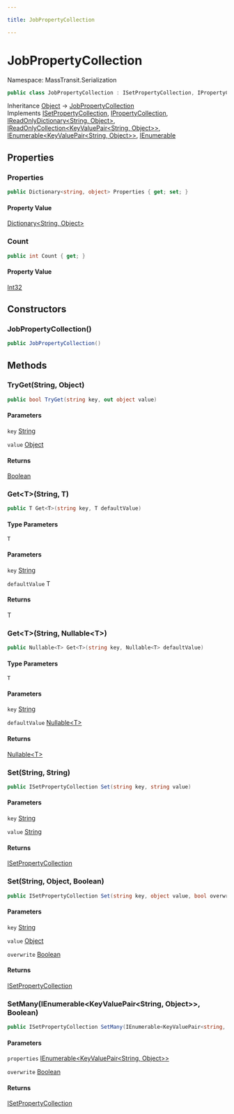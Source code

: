 ```yaml
---

title: JobPropertyCollection

---
```


# JobPropertyCollection

Namespace: MassTransit.Serialization

```csharp
public class JobPropertyCollection : ISetPropertyCollection, IPropertyCollection, IReadOnlyDictionary<String, Object>, IReadOnlyCollection<KeyValuePair<String, Object>>, IEnumerable<KeyValuePair<String, Object>>, IEnumerable
```

Inheritance [Object](https://learn.microsoft.com/en-us/dotnet/api/system.object) → [JobPropertyCollection](../masstransit-serialization/jobpropertycollection)<br/>
Implements [ISetPropertyCollection](../../masstransit-abstractions/masstransit/isetpropertycollection), [IPropertyCollection](../../masstransit-abstractions/masstransit/ipropertycollection), [IReadOnlyDictionary\<String, Object\>](https://learn.microsoft.com/en-us/dotnet/api/system.collections.generic.ireadonlydictionary-2), [IReadOnlyCollection\<KeyValuePair\<String, Object\>\>](https://learn.microsoft.com/en-us/dotnet/api/system.collections.generic.ireadonlycollection-1), [IEnumerable\<KeyValuePair\<String, Object\>\>](https://learn.microsoft.com/en-us/dotnet/api/system.collections.generic.ienumerable-1), [IEnumerable](https://learn.microsoft.com/en-us/dotnet/api/system.collections.ienumerable)

## Properties

### **Properties**

```csharp
public Dictionary<string, object> Properties { get; set; }
```

#### Property Value

[Dictionary\<String, Object\>](https://learn.microsoft.com/en-us/dotnet/api/system.collections.generic.dictionary-2)<br/>

### **Count**

```csharp
public int Count { get; }
```

#### Property Value

[Int32](https://learn.microsoft.com/en-us/dotnet/api/system.int32)<br/>

## Constructors

### **JobPropertyCollection()**

```csharp
public JobPropertyCollection()
```

## Methods

### **TryGet(String, Object)**

```csharp
public bool TryGet(string key, out object value)
```

#### Parameters

`key` [String](https://learn.microsoft.com/en-us/dotnet/api/system.string)<br/>

`value` [Object](https://learn.microsoft.com/en-us/dotnet/api/system.object)<br/>

#### Returns

[Boolean](https://learn.microsoft.com/en-us/dotnet/api/system.boolean)<br/>

### **Get\<T\>(String, T)**

```csharp
public T Get<T>(string key, T defaultValue)
```

#### Type Parameters

`T`<br/>

#### Parameters

`key` [String](https://learn.microsoft.com/en-us/dotnet/api/system.string)<br/>

`defaultValue` T<br/>

#### Returns

T<br/>

### **Get\<T\>(String, Nullable\<T\>)**

```csharp
public Nullable<T> Get<T>(string key, Nullable<T> defaultValue)
```

#### Type Parameters

`T`<br/>

#### Parameters

`key` [String](https://learn.microsoft.com/en-us/dotnet/api/system.string)<br/>

`defaultValue` [Nullable\<T\>](https://learn.microsoft.com/en-us/dotnet/api/system.nullable-1)<br/>

#### Returns

[Nullable\<T\>](https://learn.microsoft.com/en-us/dotnet/api/system.nullable-1)<br/>

### **Set(String, String)**

```csharp
public ISetPropertyCollection Set(string key, string value)
```

#### Parameters

`key` [String](https://learn.microsoft.com/en-us/dotnet/api/system.string)<br/>

`value` [String](https://learn.microsoft.com/en-us/dotnet/api/system.string)<br/>

#### Returns

[ISetPropertyCollection](../../masstransit-abstractions/masstransit/isetpropertycollection)<br/>

### **Set(String, Object, Boolean)**

```csharp
public ISetPropertyCollection Set(string key, object value, bool overwrite)
```

#### Parameters

`key` [String](https://learn.microsoft.com/en-us/dotnet/api/system.string)<br/>

`value` [Object](https://learn.microsoft.com/en-us/dotnet/api/system.object)<br/>

`overwrite` [Boolean](https://learn.microsoft.com/en-us/dotnet/api/system.boolean)<br/>

#### Returns

[ISetPropertyCollection](../../masstransit-abstractions/masstransit/isetpropertycollection)<br/>

### **SetMany(IEnumerable\<KeyValuePair\<String, Object\>\>, Boolean)**

```csharp
public ISetPropertyCollection SetMany(IEnumerable<KeyValuePair<string, object>> properties, bool overwrite)
```

#### Parameters

`properties` [IEnumerable\<KeyValuePair\<String, Object\>\>](https://learn.microsoft.com/en-us/dotnet/api/system.collections.generic.ienumerable-1)<br/>

`overwrite` [Boolean](https://learn.microsoft.com/en-us/dotnet/api/system.boolean)<br/>

#### Returns

[ISetPropertyCollection](../../masstransit-abstractions/masstransit/isetpropertycollection)<br/>

